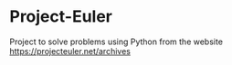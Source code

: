 # Project-Euler
Project to solve problems using Python from the website https://projecteuler.net/archives